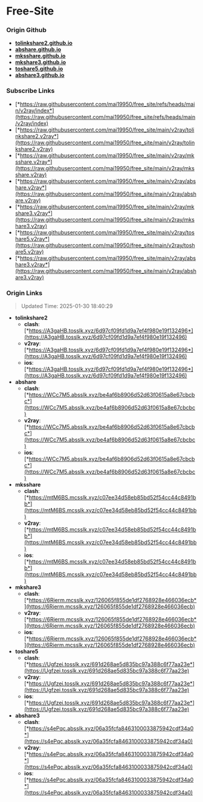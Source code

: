 # Free-Site

### Origin Github

- [**tolinkshare2.github.io**](https://github.com/tolinkshare2/tolinkshare2.github.io)
- [**abshare.github.io**](https://github.com/abshare/abshare.github.io)
- [**mksshare.github.io**](https://github.com/mksshare/mksshare.github.io)
- [**mkshare3.github.io**](https://github.com/mkshare3/mkshare3.github.io)
- [**toshare5.github.io**](https://github.com/toshare5/toshare5.github.io)
- [**abshare3.github.io**](https://github.com/abshare3/abshare3.github.io)

### Subscribe Links

- [*https://raw.githubusercontent.com/mai19950/free_site/refs/heads/main/v2ray/index*](https://raw.githubusercontent.com/mai19950/free_site/refs/heads/main/v2ray/index)
- [*https://raw.githubusercontent.com/mai19950/free_site/main/v2ray/tolinkshare2.v2ray*](https://raw.githubusercontent.com/mai19950/free_site/main/v2ray/tolinkshare2.v2ray)
- [*https://raw.githubusercontent.com/mai19950/free_site/main/v2ray/mksshare.v2ray*](https://raw.githubusercontent.com/mai19950/free_site/main/v2ray/mksshare.v2ray)
- [*https://raw.githubusercontent.com/mai19950/free_site/main/v2ray/abshare.v2ray*](https://raw.githubusercontent.com/mai19950/free_site/main/v2ray/abshare.v2ray)
- [*https://raw.githubusercontent.com/mai19950/free_site/main/v2ray/mkshare3.v2ray*](https://raw.githubusercontent.com/mai19950/free_site/main/v2ray/mkshare3.v2ray)
- [*https://raw.githubusercontent.com/mai19950/free_site/main/v2ray/toshare5.v2ray*](https://raw.githubusercontent.com/mai19950/free_site/main/v2ray/toshare5.v2ray)
- [*https://raw.githubusercontent.com/mai19950/free_site/main/v2ray/abshare3.v2ray*](https://raw.githubusercontent.com/mai19950/free_site/main/v2ray/abshare3.v2ray)

### Origin Links

> Updated Time: 2025-01-30 18:40:29

- **tolinkshare2**
  - **clash**: [*https://A3gaHB.tosslk.xyz/6d97cf09fd1d9a7ef4f980e19f132496*](https://A3gaHB.tosslk.xyz/6d97cf09fd1d9a7ef4f980e19f132496)
  - **v2ray**: [*https://A3gaHB.tosslk.xyz/6d97cf09fd1d9a7ef4f980e19f132496*](https://A3gaHB.tosslk.xyz/6d97cf09fd1d9a7ef4f980e19f132496)
  - **ios**: [*https://A3gaHB.tosslk.xyz/6d97cf09fd1d9a7ef4f980e19f132496*](https://A3gaHB.tosslk.xyz/6d97cf09fd1d9a7ef4f980e19f132496)
- **abshare**
  - **clash**: [*https://WCc7M5.absslk.xyz/be4af6b8906d52d63f0615a8e67cbcbc*](https://WCc7M5.absslk.xyz/be4af6b8906d52d63f0615a8e67cbcbc)
  - **v2ray**: [*https://WCc7M5.absslk.xyz/be4af6b8906d52d63f0615a8e67cbcbc*](https://WCc7M5.absslk.xyz/be4af6b8906d52d63f0615a8e67cbcbc)
  - **ios**: [*https://WCc7M5.absslk.xyz/be4af6b8906d52d63f0615a8e67cbcbc*](https://WCc7M5.absslk.xyz/be4af6b8906d52d63f0615a8e67cbcbc)
- **mksshare**
  - **clash**: [*https://mtM6BS.mcsslk.xyz/c07ee34d58eb85bd52f54cc44c8491bb*](https://mtM6BS.mcsslk.xyz/c07ee34d58eb85bd52f54cc44c8491bb)
  - **v2ray**: [*https://mtM6BS.mcsslk.xyz/c07ee34d58eb85bd52f54cc44c8491bb*](https://mtM6BS.mcsslk.xyz/c07ee34d58eb85bd52f54cc44c8491bb)
  - **ios**: [*https://mtM6BS.mcsslk.xyz/c07ee34d58eb85bd52f54cc44c8491bb*](https://mtM6BS.mcsslk.xyz/c07ee34d58eb85bd52f54cc44c8491bb)
- **mkshare3**
  - **clash**: [*https://6Rierm.mcsslk.xyz/126065f855de1df2768928e466036ecb*](https://6Rierm.mcsslk.xyz/126065f855de1df2768928e466036ecb)
  - **v2ray**: [*https://6Rierm.mcsslk.xyz/126065f855de1df2768928e466036ecb*](https://6Rierm.mcsslk.xyz/126065f855de1df2768928e466036ecb)
  - **ios**: [*https://6Rierm.mcsslk.xyz/126065f855de1df2768928e466036ecb*](https://6Rierm.mcsslk.xyz/126065f855de1df2768928e466036ecb)
- **toshare5**
  - **clash**: [*https://Ugfzei.tosslk.xyz/691d268ae5d835bc97a388c6f77aa23e*](https://Ugfzei.tosslk.xyz/691d268ae5d835bc97a388c6f77aa23e)
  - **v2ray**: [*https://Ugfzei.tosslk.xyz/691d268ae5d835bc97a388c6f77aa23e*](https://Ugfzei.tosslk.xyz/691d268ae5d835bc97a388c6f77aa23e)
  - **ios**: [*https://Ugfzei.tosslk.xyz/691d268ae5d835bc97a388c6f77aa23e*](https://Ugfzei.tosslk.xyz/691d268ae5d835bc97a388c6f77aa23e)
- **abshare3**
  - **clash**: [*https://s4ePqc.absslk.xyz/06a35fcfa8463100033875942cdf34a0*](https://s4ePqc.absslk.xyz/06a35fcfa8463100033875942cdf34a0)
  - **v2ray**: [*https://s4ePqc.absslk.xyz/06a35fcfa8463100033875942cdf34a0*](https://s4ePqc.absslk.xyz/06a35fcfa8463100033875942cdf34a0)
  - **ios**: [*https://s4ePqc.absslk.xyz/06a35fcfa8463100033875942cdf34a0*](https://s4ePqc.absslk.xyz/06a35fcfa8463100033875942cdf34a0)
